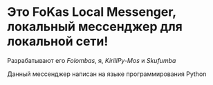 <h1>Это FoKas Local Messenger, локальный мессенджер для локальной сети!</h1>

Разрабатывают его _Folombas_, я, _KirillPy-Mos_ и _Skufumba_

Данный мессенджер написан на языке программирования Python
